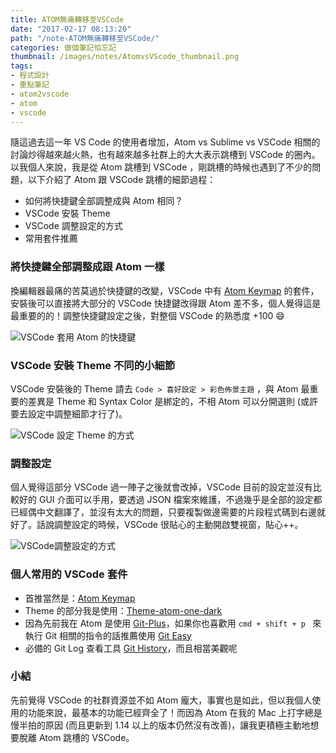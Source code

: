 ```yaml
---
title: ATOM無痛轉移至VSCode
date: "2017-02-17 08:13:20"
path: "/note-ATOM無痛轉移至VSCode/"
categories: 做個筆記怕忘記
thumbnail: /images/notes/AtomvsVScode_thumbnail.png
tags:
- 程式設計
- 重點筆記
- atom2vscode
- atom 
- vscode
---
```


隨這過去這一年 VS Code 的使用者增加，Atom vs Sublime vs VSCode 相關的討論炒得越來越火熱，也有越來越多社群上的大大表示跳槽到 VSCode 的圈內。以我個人來說，我是從 Atom 跳槽到 VSCode ，剛跳槽的時候也遇到了不少的問題，以下介紹了 Atom 跟 VSCode 跳槽的細節過程：

* 如何將快捷鍵全部調整成與 Atom 相同？
* VSCode 安裝 Theme
* VSCode 調整設定的方式
* 常用套件推薦

### 將快捷鍵全部調整成跟 Atom 一樣

<!--more-->

換編輯器最痛的苦莫過於快捷鍵的改變，VSCode 中有 [Atom Keymap](https://marketplace.visualstudio.com/items?itemName=ms-vscode.atom-keybindings) 的套件，安裝後可以直接將大部分的 VSCode 快捷鍵改得跟 Atom 差不多，個人覺得這是最重要的的！調整快捷鍵設定之後，對整個 VSCode 的熟悉度 +100 😄

![VSCode 套用 Atom 的快捷鍵](/images/notes/VSCode_atomKeymap.jpg)

### VSCode 安裝 Theme 不同的小細節

VSCode 安裝後的 Theme 請去 `Code > 喜好設定 > 彩色佈景主題` ，與 Atom 最重要的差異是 Theme 和 Syntax Color 是綁定的，不相 Atom 可以分開選則 (或許要去設定中調整細節才行了)。

![VSCode 設定 Theme 的方式](/images/notes/VSCodeThemeSet.jpg)

### 調整設定

個人覺得這部分 VSCode 過一陣子之後就會改掉，VSCode 目前的設定並沒有比較好的 GUI 介面可以手用，要透過 JSON 檔案來維護，不過幾乎是全部的設定都已經偶中文翻譯了，並沒有太大的問題，只要複製做邊需要的片段程式碼到右邊就好了。話說調整設定的時候，VSCode 很貼心的主動開啟雙視窗，貼心++。

![VSCode調整設定的方式](/images/notes/VSCode調整設定的方式.jpg)

### 個人常用的 VSCode 套件

* 首推當然是：[Atom Keymap](https://marketplace.visualstudio.com/items?itemName=ms-vscode.atom-keybindings)
* Theme 的部分我是使用：[Theme-atom-one-dark](https://marketplace.visualstudio.com/items?itemName=andischerer.theme-atom-one-dark)
* 因為先前我在 Atom 是使用 [Git-Plus](https://atom.io/packages/git-plus)，如果你也喜歡用 `cmd + shift + p ` 來執行 Git 相關的指令的話推薦使用 [Git Easy](https://marketplace.visualstudio.com/items?itemName=bibhasdn.git-easy)
* 必備的 Git Log 查看工具 [Git History](https://marketplace.visualstudio.com/items?itemName=donjayamanne.githistory)，而且相當美觀呢

### 小結

先前覺得 VSCode 的社群資源並不如 Atom 龐大，事實也是如此，但以我個人使用的功能來說，最基本的功能已經齊全了！而因為 Atom 在我的 Mac 上打字總是慢半拍的原因 (而且更新到 1.14 以上的版本仍然沒有改善)，讓我更積極主動地想要脫離 Atom 跳槽的 VSCode。